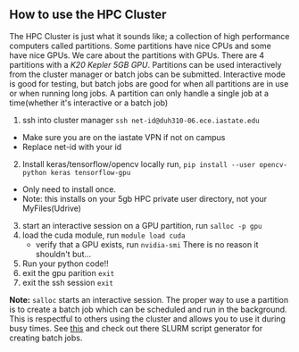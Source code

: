 ## How to use the HPC Cluster
The HPC Cluster is just what it sounds like; a collection of high performance computers called partitions. Some partitions have nice CPUs and some have nice GPUs. We care about the partitions with GPUs. There are 4 partitions with a *K20 Kepler 5GB GPU*. Partitions can be used interactively from the cluster manager or batch jobs can be submitted. Interactive mode is good for testing, but batch jobs are good for when all partitions are in use or when running long jobs. A partition can only handle a single job at a time(whether it's interactive or a batch job)

1. ssh into cluster manager `ssh net-id@duh310-06.ece.iastate.edu`
  * Make sure you are on the iastate VPN if not on campus
  * Replace net-id with your id
2. Install keras/tensorflow/opencv locally run, `pip install --user opencv-python keras tensorflow-gpu`
  * Only need to install once.
  * Note: this installs on your 5gb HPC private user directory, not your MyFiles(Udrive)
3. start an interactive session on a GPU partition, run `salloc -p gpu`
4. load the cuda module, run `module load cuda`
   * verify that a GPU exists, run  `nvidia-smi` There is no reason it shouldn't but...
5. Run your python code!!
6. exit the gpu parition `exit`
7. exit the ssh session `exit`

**Note:** `salloc` starts an interactive session. The proper way to use a partition is to create a batch job which can be scheduled and run in the background. This is respectful to others using the cluster and allows you to use it during busy times. See [this](http://www.hpc.iastate.edu/guides/classroom-hpc-cluster/managing-jobs-using-slurm-workload-manager) and check out there SLURM script generator for creating batch jobs.
